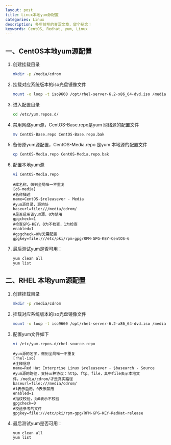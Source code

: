 ```yaml
---
layout: post
title: Linux本地yum源配置
categories: Linux
description: 多年前写的青涩文章，留个纪念！
keywords: CentOS, Redhat, yum, Linux
---
```


## 一、CentOS本地yum源配置

1. 创建挂载目录

   ```sh
   mkdir -p /media/cdrom
   ```

2. 挂载对应系统版本的iso光盘镜像文件

   ```sh
   mount -o loop -t iso9660 /opt/rhel-server-6.2-x86_64-dvd.iso /media/cdrom
   ```

3. 进入配置目录

   ```sh
   cd /etc/yum.repos.d/
   ```

4. 禁用网络yum源，CentOS-Base.repo是yum 网络源的配置文件

   ```sh
   mv CentOS-Base.repo CentOS-Base.repo.bak
   ```

5. 备份原yum源配置，CentOS-Media.repo 是yum 本地源的配置文件

   ```sh
   cp CentOS-Media.repo CentOS-Media.repo.bak
   ```

6. 配置本地yum源

   ```sh
   vi CentOS-Media.repo
   ```

   ```properties
   #库名称，做到全局唯一不重复
   [c6-media]
   #名称描述
   name=CentOS-$releasever - Media
   #yum源目录，源地址
   baseurl=file:///media/cdrom/
   #是否启用该yum源，0为禁用
   gpgcheck=1
   #检查GPG-KEY，0为不检查，1为检查
   enabled=1
   #gpgcheck=0时无需配置
   gpgkey=file:///etc/pki/rpm-gpg/RPM-GPG-KEY-CentOS-6
   ```

7. 最后测试yum是否可用：

   ```sh
   yum clean all
   yum list
   ```



## 二、RHEL 本地yum源配置

1. 创建挂载目录

   ```sh
   mkdir -p /media/cdrom
   ```

2. 挂载对应系统版本的iso光盘镜像文件

   ```sh
   mount -o loop -t iso9660 /opt/rhel-server-6.2-x86_64-dvd.iso /media/cdrom
   ```

3. 配置yum文件如下

   ```sh
   vi /etc/yum.repos.d/rhel-source.repo
   ```

   ```properties
   #yun源的名字，做到全局唯一不重复
   [rhel-iso]
   #注释信息
   name=Red Hat Enterprise Linux $releasever - $basearch - Source
   #yum源的路径，支持三种协议：http、ftp、file，其中file表示本地文件，/media/cdrom/才是真实路径
   baseurl=file:///media/cdrom/
   #1表示启用，0表示禁用
   enabled=1
   #指纹校验，为0表示不校验
   gpgcheck=0
   #校验参考的文件
   gpgkey=file:///etc/pki/rpm-gpg/RPM-GPG-KEY-RedHat-release
   ```

4. 最后测试yum是否可用：

   ```shell
   yum clean all
   yum list
   ```

   